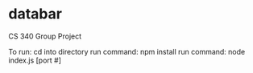 # databar
CS 340 Group Project


To run:
cd into directory
run command: npm install
run command: node index.js [port #]